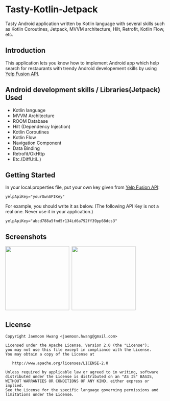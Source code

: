 # Tasty-Kotlin-Jetpack
Tasty Android application written by Kotlin language with several skills such as Kotlin Coroutines, Jetpack, MVVM architecture, Hilt, Retrofit, Kotlin Flow, etc.

Introduction
------------
This application lets you know how to implement Android app which help search for restaurants with trendy Android developement skills by using [Yelp Fusion API][100].


Android development skills / Libraries(Jetpack) Used
----------------------------------------------------
* Kotlin language
* MVVM Architecture
* ROOM Database
* Hilt (Dependency Injection)
* Kotlin Coroutines
* Kotlin Flow
* Navigation Component
* Data Binding
* Retrofit/OkHttp
* Etc.(DiffUtil..)


Getting Started
---------------
In your local.properties file, put your own key given from [Yelp Fusion API][100]:

```
yelpApiKey="yourOwnAPIKey"
```
For example, you should write it as below. 
(The following API Key is not a real one. Never use it in your application.)
```
yelpApiKey="abcd788a5fnd5r134id6a792ff39pp68dcs3"
```


Screenshots
-----------
<p><img src=https://softpian.github.io/images/tasty_main.jpg width="200"/>&nbsp;&nbsp;<img src=https://softpian.github.io/images/tasty_details.jpg width="200"/></p>



[100]: https://www.yelp.com/developers


License
-------

    Copyright Jaemoon Hwang <jaemoon.hwang@gmail.com>

    Licensed under the Apache License, Version 2.0 (the "License");
    you may not use this file except in compliance with the License.
    You may obtain a copy of the License at

       http://www.apache.org/licenses/LICENSE-2.0

    Unless required by applicable law or agreed to in writing, software
    distributed under the License is distributed on an "AS IS" BASIS,
    WITHOUT WARRANTIES OR CONDITIONS OF ANY KIND, either express or implied.
    See the License for the specific language governing permissions and
    limitations under the License.
    

